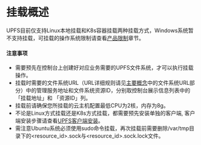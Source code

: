 # 挂载概述
UPFS目前仅支持Linux本地挂载和K8s容器挂载两种挂载方式，Windows系统暂不支持挂载，可挂载的操作系统限制请查看[产品限制](/upfs/upfs_manual_instruction/limit)章节。

#### 注意事项
* 需要预先在控制台上创建好对应业务需要的UPFS文件系统，才可以执行挂载操作。
* 挂载时需要的文件系统URL（URL详细规则请见[主要概念](/upfs/upfs_manual_instruction/concept)中的文件系统URL部分）中的管理服务地址和文件系统资源ID，分别取控制台展示信息列表中的「挂载地址」和 「资源ID」列。
* 挂载前请确保您所挂载的云主机配置最低CPU为2核，内存为8g。
* 不论是Linux方式挂载还是K8s方式挂载，都需要预先安装单独的客户端, 客户端安装步骤请查看[UPFS客户端安装](/upfs/upfs_guide/client_install.md)。
* 需注意Ubuntu系统必须使用sudo命令挂载，再次挂载前需要删除/var/tmp目录下的<resource_id>.sock与<resource_id>.sock.lock文件。

